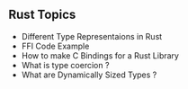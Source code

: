 ## Rust Topics 
- Different Type Representaions in Rust
- FFI Code Example 
- How to make C Bindings for a Rust Library
- What is type coercion ? 
- What are Dynamically Sized Types ? 
